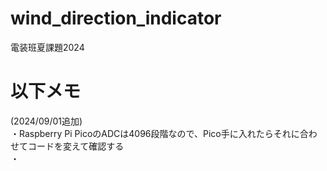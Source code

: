 # wind_direction_indicator
電装班夏課題2024

# 以下メモ
(2024/09/01追加)  
・Raspberry Pi PicoのADCは4096段階なので、Pico手に入れたらそれに合わせてコードを変えて確認する  
・
